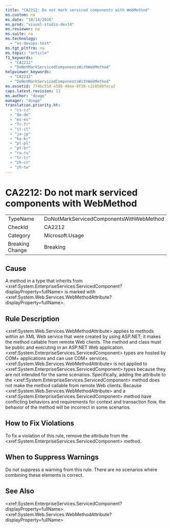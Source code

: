 ```yaml
---
title: "CA2212: Do not mark serviced components with WebMethod"
ms.custom: na
ms.date: "10/14/2016"
ms.prod: "visual-studio-dev14"
ms.reviewer: na
ms.suite: na
ms.technology: 
  - "vs-devops-test"
ms.tgt_pltfrm: na
ms.topic: "article"
f1_keywords: 
  - "CA2212"
  - "DoNotMarkServicedComponentsWithWebMethod"
helpviewer_keywords: 
  - "CA2212"
  - "DoNotMarkServicedComponentsWithWebMethod"
ms.assetid: 774bc55d-e588-48ee-8f38-c228580feca2
caps.latest.revision: 13
ms.author: "douge"
manager: "douge"
translation.priority.ht: 
  - "cs-cz"
  - "de-de"
  - "es-es"
  - "fr-fr"
  - "it-it"
  - "ja-jp"
  - "ko-kr"
  - "pl-pl"
  - "pt-br"
  - "ru-ru"
  - "tr-tr"
  - "zh-cn"
  - "zh-tw"
---
```

# CA2212: Do not mark serviced components with WebMethod
|||  
|-|-|  
|TypeName|DoNotMarkServicedComponentsWithWebMethod|  
|CheckId|CA2212|  
|Category|Microsoft.Usage|  
|Breaking Change|Breaking|  
  
## Cause  
 A method in a type that inherits from \<xref:System.EnterpriseServices.ServicedComponent?displayProperty=fullName> is marked with \<xref:System.Web.Services.WebMethodAttribute?displayProperty=fullName>.  
  
## Rule Description  
 \<xref:System.Web.Services.WebMethodAttribute> applies to methods within an XML Web service that were created by using ASP.NET; it makes the method callable from remote Web clients. The method and class must be public and executing in an ASP.NET Web application. \<xref:System.EnterpriseServices.ServicedComponent> types are hosted by COM+ applications and can use COM+ services. \<xref:System.Web.Services.WebMethodAttribute> is not applied to \<xref:System.EnterpriseServices.ServicedComponent> types because they are not intended for the same scenarios. Specifically, adding the attribute to the \<xref:System.EnterpriseServices.ServicedComponent> method does not make the method callable from remote Web clients. Because \<xref:System.Web.Services.WebMethodAttribute> and a \<xref:System.EnterpriseServices.ServicedComponent> method have conflicting behaviors and requirements for context and transaction flow, the behavior of the method will be incorrect in some scenarios.  
  
## How to Fix Violations  
 To fix a violation of this rule, remove the attribute from the \<xref:System.EnterpriseServices.ServicedComponent> method.  
  
## When to Suppress Warnings  
 Do not suppress a warning from this rule. There are no scenarios where combining these elements is correct.  
  
## See Also  
 \<xref:System.EnterpriseServices.ServicedComponent?displayProperty=fullName>   
 \<xref:System.Web.Services.WebMethodAttribute?displayProperty=fullName>